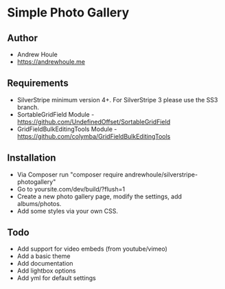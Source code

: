 Simple Photo Gallery
====================

## Author
* Andrew Houle
* https://andrewhoule.me

## Requirements
* SilverStripe minimum version 4+. For SilverStripe 3 please use the SS3 branch.
* SortableGridField Module - https://github.com/UndefinedOffset/SortableGridField
* GridFieldBulkEditingTools Module - https://github.com/colymba/GridFieldBulkEditingTools

## Installation
* Via Composer run "composer require andrewhoule/silverstripe-photogallery"
* Go to yoursite.com/dev/build/?flush=1
* Create a new photo gallery page, modify the settings, add albums/photos.
* Add some styles via your own CSS.

## Todo
* Add support for video embeds (from youtube/vimeo)
* Add a basic theme
* Add documentation
* Add lightbox options
* Add yml for default settings


